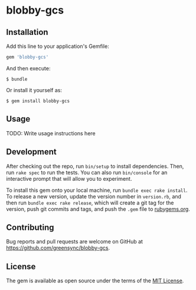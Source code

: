 # blobby-gcs

## Installation

Add this line to your application's Gemfile:

```ruby
gem 'blobby-gcs'
```

And then execute:

    $ bundle

Or install it yourself as:

    $ gem install blobby-gcs

## Usage

TODO: Write usage instructions here

## Development

After checking out the repo, run `bin/setup` to install dependencies. Then, run `rake spec` to run the tests. You can also run `bin/console` for an interactive prompt that will allow you to experiment.

To install this gem onto your local machine, run `bundle exec rake install`. To release a new version, update the version number in `version.rb`, and then run `bundle exec rake release`, which will create a git tag for the version, push git commits and tags, and push the `.gem` file to [rubygems.org](https://rubygems.org).

## Contributing

Bug reports and pull requests are welcome on GitHub at https://github.com/greensync/blobby-gcs.

## License

The gem is available as open source under the terms of the [MIT License](https://opensource.org/licenses/MIT).
